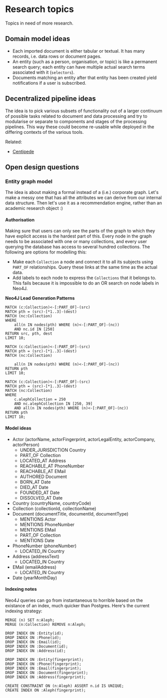 # Research topics

Topics in need of more research.

## Domain model ideas

* Each imported document is either tabular or textual. It has many records,
  i.e. data rows or document pages.
* An entity (such as a person, organisation, or topic) is like a permanent
  search query; each entity can have multiple actual search terms associated
  with it (`selectors`).
* Documents matching an entity after that entity has been created yield
  notifications if a user is subscribed.

## Decentralized pipeline ideas

The idea is to pick various subsets of functionality out of a larger continuum
of possible tasks related to document and data processing and try to modularise
or separate to components and stages of the processing pipelines. This way
these could become re-usable while deployed in the differing contexts of the
various tools.

Related:

* [Centipede](https://github.com/opennewslabs/centipede)

## Open design questions

### Entity graph model

The idea is about making a formal instead of a (i.e.) corporate graph. Let's
make a messy one that has all the attributes we can derive from our internal
data structure. Then let's use it as a recommendation engine, rather than an
academic research object :)

#### Authorisation

Making sure that users can only see the parts of the graph to which they have
explicit access is the hardest part of this. Every node in the graph needs to
be associated with one or many collections, and every user querying the
database has access to several hundred collections. The following are options
for modelling this:

* Make each `Collection` a node and connect it to all its subjects using
  `PART_OF` relationships. Query these links at the same time as the actual
  data.
* Add labels to each node to express the `Collections` that it belongs to.
  This fails because it is impossible to do an OR search on node labels in
  Neo4J.

**Neo4J Lead Generation Patterns**

```cypher
MATCH (c:Collection)<-[:PART_OF]-(src)
MATCH pth = (src)-[*1..3]-(dest)
MATCH (nc:Collection)
WHERE
    all(n IN nodes(pth) WHERE (n)<-[:PART_OF]-(nc))
    AND nc.id IN [250]
RETURN src, pth, dest
LIMIT 10;
```

```cypher
MATCH (c:Collection)<-[:PART_OF]-(src)
MATCH pth = (src)-[*1..3]-(dest)
MATCH (nc:Collection)

    all(n IN nodes(pth) WHERE (n)<-[:PART_OF]-(nc))
RETURN pth
LIMIT 10;
```

```cypher
MATCH (c:Collection)<-[:PART_OF]-(src)
MATCH pth = (src)-[*1..3]-(dest)
MATCH (nc:Collection)
WHERE
    c.alephCollection = 250
    AND nc.alephCollection IN [250, 39]
    AND all(n IN nodes(pth) WHERE (n)<-[:PART_OF]-(nc))
RETURN pth
LIMIT 10;
```

#### Model ideas

* Actor (actorName, actorFingerprint, actorLegalEntity, actorCompany, actorPerson)
  * UNDER_JURISDICTION Country
  * PART_OF Collection
  * LOCATED_AT Address
  * REACHABLE_AT PhoneNumber
  * REACHABLE_AT EMail
  * AUTHORED Document
  * BORN_AT Date
  * DIED_AT Date
  * FOUNDED_AT Date
  * DISSOLVED_AT Date
* Country (countryName, countryCode)
* Collection (collectionId, collectionName)
* Document (documentTitle, documentId, documentType)
  * MENTIONS Actor
  * MENTIONS PhoneNumber
  * MENTIONS EMail
  * PART_OF Collection
  * MENTIONS Date
* PhoneNumber (phoneNumber)
  * LOCATED_IN Country
* Address (addressText)
  * LOCATED_IN Country
* EMail (emailAddress)
  * LOCATED_IN Country
* Date (yearMonthDay)


#### Indexing notes

Neo4J queries can go from instantaneous to horrible based on the existance of
an index, much quicker than Postgres. Here's the current indexing strategy:

```
MERGE (n) SET n:Aleph;
MERGE (n:Collection) REMOVE n:Aleph;

DROP INDEX ON :Entity(id);
DROP INDEX ON :Phone(id);
DROP INDEX ON :Email(id);
DROP INDEX ON :Document(id);
DROP INDEX ON :Address(id);

DROP INDEX ON :Entity(fingerprint);
DROP INDEX ON :Phone(fingerprint);
DROP INDEX ON :Email(fingerprint);
DROP INDEX ON :Document(fingerprint);
DROP INDEX ON :Address(fingerprint);

CREATE CONSTRAINT ON (n:Aleph) ASSERT n.id IS UNIQUE;
CREATE INDEX ON :Aleph(fingerprint);
```
